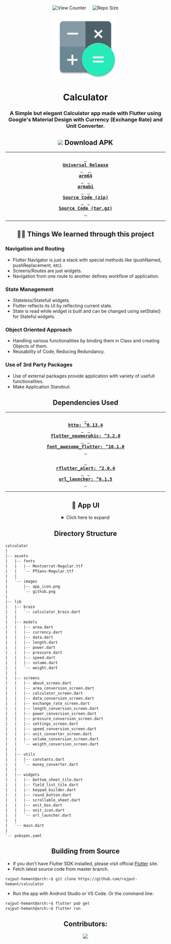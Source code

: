 <div align = center>

![View Counter](https://komarev.com/ghpvc/?username=calculator&label=View%20Counter&color=red&style=flat) &nbsp; &nbsp; ![Repo Size](https://img.shields.io/github/repo-size/rajput-hemant/calculator?color=blue)

<img src='assets/images/app_icon.png' width='200'>

# Calculator

### A Simple but elegant Calculator app made with Flutter using Google's Material Design with Currency (Exchange Rate) and Unit Converter.

## ![][android] Download APK

---

**[<kbd> <br> **Universal Release** <br> </kbd>][universal-release]** &nbsp;&nbsp;
**[<kbd> <br> **arm64** <br> </kbd>][arm64]**&nbsp;&nbsp;
**[<kbd> <br> **armabi** <br> </kbd>][armabi]**&nbsp;&nbsp;
**[<kbd> <br> **Source Code (zip)** <br> </kbd>][sc-zip]**&nbsp;&nbsp;
**[<kbd> <br> **Source Code (tar.gz)** <br> </kbd>][sc-tar.gz]**

---

## 👨‍🎓 Things We learned through this project

</div>

### Navigation and Routing

- Flutter Navigator is just a stack with special methods like (pushNamed, pushReplacement, etc).
- Screens/Routes are just widgets.
- Navigation from one route to another defines workflow of application.

### State Management

- Stateless/Statefull widgets.
- Flutter reflects its UI by reflecting current state.
- State is read while widget is built and can be changed using setState() for Stateful widgets.

### Object Oriented Approach

- Handling various functionalities by binding them in Class and creating Objects of them.
- Reusability of Code, Reducing Redundancy.

### Use of 3rd Party Packages

- Use of external packages provide application with variety of usefull functionalities.
- Make Application Standout.

<div align=center>

## Dependencies Used

---

**[<kbd> <br> **http**: ^0.13.4 <br> </kbd>][http]**&nbsp;&nbsp;
**[<kbd> <br> **flutter_neumorphic**: ^3.2.0 <br> </kbd>][flutter_neumorphic]**&nbsp;&nbsp;
**[<kbd> <br> **font_awesome_flutter**: ^10.1.0 <br> </kbd>][font_awesome_flutter]** <br><br>
**[<kbd> <br> **rflutter_alert**: ^2.0.4 <br> </kbd>][rflutter_alert]**&nbsp;&nbsp;
**[<kbd> <br> **url_launcher**: ^6.1.5 <br> </kbd>][url_launcher]**

---

## 📱 App UI

<details><summary> Click here to expand </summary>

|      _Calculator Screen_      |          _Units Screen_          |     _Exchange Rate Screen_     |
| :---------------------------: | :------------------------------: | :----------------------------: |
|    ![][calculator screen]     |        ![][units screen]         |   ![][exchange rate screen]    |
|    **_Rate Bottom Sheet_**    |  **_Length Conversion Screen_**  |  **_Area Conversion Screen_**  |
|    ![][rate bottom sheet]     |  ![][length conversion screen]   |  ![][area conversion screen]   |
| **_Speed Conversion Screen_** |  **_Weight Conversion Screen_**  |  **_Data Conversion Screen_**  |
| ![][speed conversion screen]  |  ![][weight conversion screen]   |  ![][data conversion screen]   |
| **_Power Conversion Screen_** | **_Pressure Conversion Screen_** | **_Volume Conversion Screen_** |
| ![][power conversion screen]  | ![][pressure conversion screen]  | ![][volume conversion screen]  |
|      **_About Screen_**       |         **Team Screen**          |     **_Settings Screen_**      |
|       ![][about screen]       |         ![][team screen]         |      ![][settings screen]      |

</details>

## Directory Structure

</div>

```
calculator
|
|-- assets
|   |-- fonts
|   |   |-- Montserrat-Regular.ttf
|   |   `-- PTSans-Regular.ttf
|   |
|   `-- images
|       |-- app_icon.png
|       `-- github.png
|
|-- lib
|   |-- brain
|   |   `-- calculator_brain.dart
|   |
|   |-- models
|   |   |-- area.dart
|   |   |-- currency.dart
|   |   |-- data.dart
|   |   |-- length.dart
|   |   |-- power.dart
|   |   |-- pressure.dart
|   |   |-- speed.dart
|   |   |-- volume.dart
|   |   `-- weight.dart
|   |
|   |-- screens
|   |   |-- about_screen.dart
|   |   |-- area_conversion_screen.dart
|   |   |-- calculator_screen.dart
|   |   |-- data_conversion_screen.dart
|   |   |-- exchange_rate_screen.dart
|   |   |-- length_conversion_screen.dart
|   |   |-- power_conversion_screen.dart
|   |   |-- pressure_conversion_screen.dart
|   |   |-- settings_screen.dart
|   |   |-- speed_conversion_screen.dart
|   |   |-- unit_converter_screen.dart
|   |   |-- volume_conversion_screen.dart
|   |   `-- weigth_conversion_screen.dart
|   |
|   |-- utils
|   |   |-- constants.dart
|   |   `-- money_converter.dart
|   |
|   |-- widgets
|   |   |-- bottom_sheet_tile.dart
|   |   |-- field_list_tile.dart
|   |   |-- keypad_builder.dart
|   |   |-- round_button.dart
|   |   |-- scrollable_sheet.dart
|   |   |-- unit_box.dart
|   |   |-- unit_icon.dart
|   |   `-- url_launcher.dart
|   |
|   `-- main.dart
|
`-- pubspec.yaml
```

<div align = center>

## Building from Source

</div>

- If you don't have Flutter SDK installed, please visit official [Flutter](https://flutter.dev/) site.
- Fetch latest source code from master branch.

```console
rajput-hemant@arch:~$ git clone https://github.com/rajput-hemant/calculator
```

- Run the app with Android Studio or VS Code. Or the command line:

```console
rajput-hemant@arch:~$ flutter pub get
rajput-hemant@arch:~$ flutter run
```

<div align = center>

## Contributors:

<a href="https://github.com/rajput-hemant/calculator/graphs/contributors" target="blank"> <img src="https://contrib.rocks/image?repo=rajput-hemant/calculator&max=500" /></a>

</div>

<!----------------------------------{ Images }--------------------------------->

[calculator screen]: https://telegra.ph/file/9207c7449caa0740a9031.png
[units screen]: https://telegra.ph/file/66a9b0b152fd7ae98b618.png
[exchange rate screen]: https://telegra.ph/file/8df498d0d20dcd5eb4a31.png
[rate bottom sheet]: https://telegra.ph/file/3c5757d00f860075f14dc.png
[length conversion screen]: https://telegra.ph/file/e3d19290d4dfc1917f57c.png
[area conversion screen]: https://telegra.ph/file/b8529394235697cf4e212.png
[speed conversion screen]: https://telegra.ph/file/a612f8ad46941a0f94bba.png
[weight conversion screen]: https://telegra.ph/file/389570e5b4e59eec06945.png
[data conversion screen]: https://telegra.ph/file/8c65b8e2588d49ae21ef7.png
[power conversion screen]: https://telegra.ph/file/502d08a50aca587131d96.png
[pressure conversion screen]: https://telegra.ph/file/e00c1f155397e669e15f1.png
[volume conversion screen]: https://telegra.ph/file/e9d48778be1fcd7768a85.png
[about screen]: https://telegra.ph/file/4f1b0f47c55931129b5a7.png
[team screen]: https://telegra.ph/file/aa8795b3920b1a87c7f36.png
[settings screen]: https://telegra.ph/file/3bae1d93c68b9b5840731.png
[android]: https://telegra.ph/file/f2f70a74d2d92c3c7f688.png

<!------------------------------------{ apk }----------------------------------->

[universal-release]: https://github.com/rajput-hemant/calculator/releases/download/v0.1.0/Calculator-v0.1.0-universal-release.apk
[arm64]: https://github.com/rajput-hemant/calculator/releases/download/v0.1.0/Calculator-v0.1.0-arm64.apk
[armabi]: https://github.com/rajput-hemant/calculator/releases/download/v0.1.0/Calculator-v0.1.0-armeabi.apk

<!--------------------------------{ source code }------------------------------->

[sc-zip]: https://github.com/rajput-hemant/calculator/archive/refs/tags/v0.1.0.zip
[sc-tar.gz]: https://github.com/rajput-hemant/calculator/archive/refs/tags/v0.1.0.tar.gz

<!-----------------------------{ dependencies used }---------------------------->

[http]: https://pub.dev/packages/http
[flutter_neumorphic]: https://pub.dev/packages/flutter_neumorphic
[font_awesome_flutter]: https://pub.dev/packages/font_awesome_flutter
[rflutter_alert]: https://pub.dev/packages/rflutter_alert
[url_launcher]: https://pub.dev/packages/url_launcher